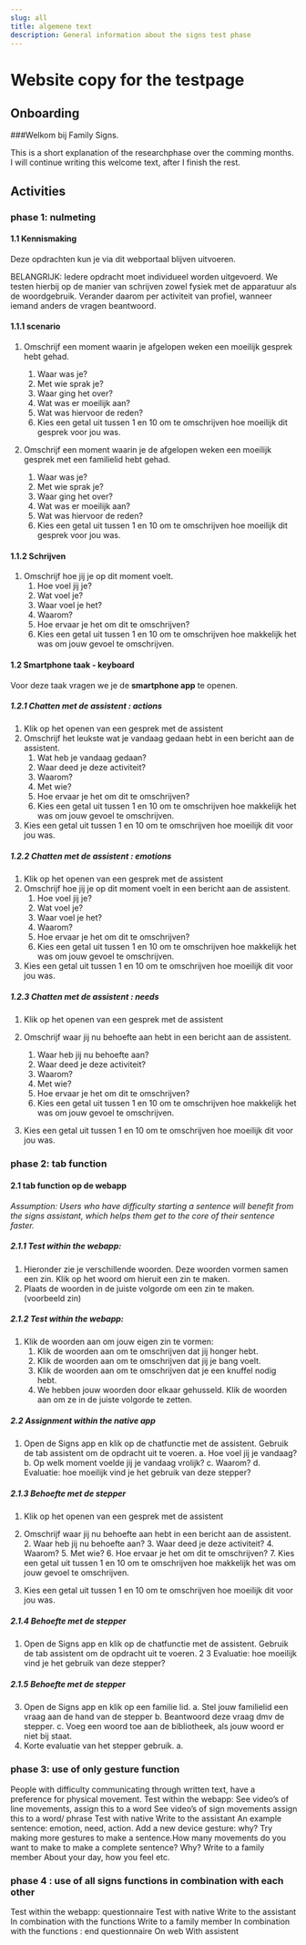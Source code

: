 ```yaml
---
slug: all
title: algemene text
description: General information about the signs test phase
---
```


# Website copy for the testpage

## Onboarding 

###Welkom bij Family Signs.

This is a short explanation of the researchphase over the comming months.
I will continue writing this welcome text, after I finish the rest.


## Activities

### phase 1: nulmeting
#### 1.1 Kennismaking
Deze opdrachten kun je via dit webportaal blijven uitvoeren.

BELANGRIJK: Iedere opdracht moet individueel worden uitgevoerd. We testen hierbij op de manier van schrijven zowel fysiek met de apparatuur als de woordgebruik. Verander daarom per activiteit van profiel, wanneer iemand anders de vragen beantwoord.

#### 1.1.1 scenario
1. Omschrijf een moment waarin je afgelopen weken een moeilijk gesprek hebt gehad.
    1. Waar was je?
    2. Met wie sprak je?
    3. Waar ging het over?
    4. Wat was er moeilijk aan?
    5. Wat was hiervoor de reden?
    6. Kies een getal uit tussen 1 en 10 om te omschrijven hoe moeilijk dit gesprek voor jou was.

2. Omschrijf een moment waarin je de afgelopen weken een moeilijk gesprek met een familielid hebt gehad.
    1. Waar was je?
    2. Met wie sprak je?
    3. Waar ging het over?
    4. Wat was er moeilijk aan?
    5. Wat was hiervoor de reden?
    6. Kies een getal uit tussen 1 en 10 om te omschrijven hoe moeilijk dit gesprek voor jou was.

#### 1.1.2  Schrijven
1. Omschrijf hoe jij je op dit moment voelt.
    1. Hoe voel jij je?
    2. Wat voel je?
    3. Waar voel je het?
    4. Waarom?
    5. Hoe ervaar je het om dit te omschrijven?
    6. Kies een getal uit tussen 1 en 10 om te omschrijven hoe makkelijk het was om jouw gevoel te omschrijven.


#### 1.2 Smartphone taak - keyboard
Voor deze taak vragen we je de **smartphone app** te openen.

##### 1.2.1 Chatten met de assistent : actions

1. Klik op het openen van een gesprek met de assistent
2. Omschrijf het leukste wat je vandaag gedaan hebt in een bericht aan de assistent.
    1. Wat heb je vandaag gedaan?
    2. Waar deed je deze activiteit?
    3. Waarom?
    4. Met wie?
    5. Hoe ervaar je het om dit te omschrijven?
    6. Kies een getal uit tussen 1 en 10 om te omschrijven hoe makkelijk het was om jouw gevoel te omschrijven.
2. Kies een getal uit tussen 1 en 10 om te omschrijven hoe moeilijk dit voor jou was.

##### 1.2.2 Chatten met de assistent : emotions

1. Klik op het openen van een gesprek met de assistent
2. Omschrijf hoe jij je op dit moment voelt in een bericht aan de assistent.
    1. Hoe voel jij je?
    2. Wat voel je?
    3. Waar voel je het?
    4. Waarom?
    5. Hoe ervaar je het om dit te omschrijven?
    7. Kies een getal uit tussen 1 en 10 om te omschrijven hoe makkelijk het was om jouw gevoel te omschrijven.
2. Kies een getal uit tussen 1 en 10 om te omschrijven hoe moeilijk dit voor jou was.

##### 1.2.3 Chatten met de assistent : needs

1. Klik op het openen van een gesprek met de assistent
2. Omschrijf waar jij nu behoefte aan hebt in een bericht aan de assistent.
    1. Waar heb jij nu behoefte aan?
    2. Waar deed je deze activiteit?
    3. Waarom?
    4. Met wie?
    5. Hoe ervaar je het om dit te omschrijven?
    6. Kies een getal uit tussen 1 en 10 om te omschrijven hoe makkelijk het was om jouw gevoel te omschrijven.

2. Kies een getal uit tussen 1 en 10 om te omschrijven hoe moeilijk dit voor jou was.

### phase 2: tab function 
#### 2.1 tab function op de webapp
*Assumption: Users who have difficulty starting a sentence will benefit from the signs assistant, which helps them get to the core of their sentence faster.*
##### 2.1.1 Test within the webapp:
1. Hieronder zie je verschillende woorden. Deze woorden vormen samen een zin. Klik op het woord om hieruit een zin te maken.
2. Plaats de woorden in de juiste volgorde om een zin te maken. (voorbeeld zin)

##### 2.1.2 Test within the webapp:
1. Klik de woorden aan om jouw eigen zin te vormen:
    1. Klik de woorden aan om te omschrijven dat jij honger hebt.
    2. Klik de woorden aan om te omschrijven dat jij je bang voelt.
    3. Klik de woorden aan om te omschrijven dat je een knuffel nodig hebt.
    4. We hebben jouw woorden door elkaar gehusseld. Klik de woorden aan om ze in de juiste volgorde te zetten.

##### 2.2 Assignment within the native app
1. Open de Signs app en klik op de chatfunctie met de assistent.
Gebruik de tab assistent om de opdracht uit te voeren.
    a. Hoe voel jij je vandaag?
    b. Op welk moment voelde jij je vandaag vrolijk?
    c. Waarom?
    d. Evaluatie: hoe moeilijk vind je het gebruik van deze stepper?

##### 2.1.3 Behoefte met de stepper
1. Klik op het openen van een gesprek met de assistent
2. Omschrijf waar jij nu behoefte aan hebt in een bericht aan de assistent.
    2. Waar heb jij nu behoefte aan?
    3. Waar deed je deze activiteit?
    4. Waarom?
    5. Met wie?
    6. Hoe ervaar je het om dit te omschrijven?
    7. Kies een getal uit tussen 1 en 10 om te omschrijven hoe makkelijk het was om jouw gevoel te omschrijven.

2. Kies een getal uit tussen 1 en 10 om te omschrijven hoe moeilijk dit voor jou was.

##### 2.1.4 Behoefte met de stepper
1. Open de Signs app en klik op de chatfunctie met de assistent.    Gebruik de tab assistent om de opdracht uit te voeren.
    2
    3 Evaluatie: hoe moeilijk vind je het gebruik van deze stepper?

##### 2.1.5 Behoefte met de stepper
3. Open de Signs app en klik op een familie lid.
    a. Stel jouw familielid een vraag aan de hand van de stepper
    b. Beantwoord deze vraag dmv de stepper.
    c. Voeg een woord toe aan de bibliotheek, als jouw woord er niet bij staat.
4. Korte evaluatie van het stepper gebruik.
    a. 

### phase 3: use of only gesture function
People with difficulty communicating through written text, have a preference for physical movement.
Test within the webapp:
See video’s of line movements, assign this to a word
See video’s of sign movements assign this to a word/ phrase
Test with native
Write to the assistant 
An example sentence: emotion, need, action.
Add a new device gesture: why?
Try making more gestures to make a sentence.How many movements do you want to make to make a complete sentence? Why?
Write to a family member
About your day, how you feel etc.

### phase 4 : use of all signs functions in combination with each other

Test within the webapp:
questionnaire
Test with native
Write to the assistant 
In combination with the functions
Write to a family member
In combination with the functions
: end questionnaire
On web
With assistent

